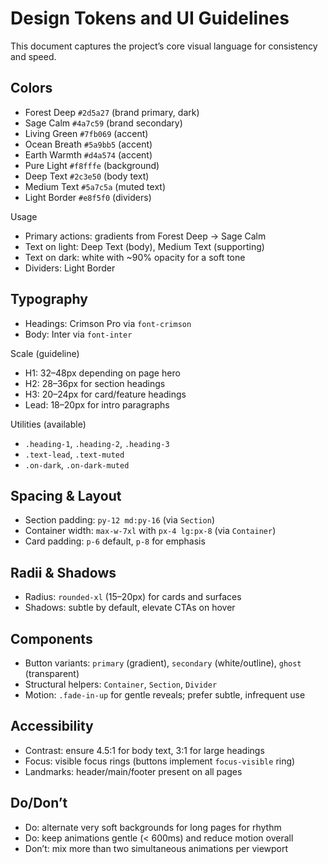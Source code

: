 # Design Tokens and UI Guidelines

This document captures the project’s core visual language for consistency and speed.

## Colors
- Forest Deep `#2d5a27` (brand primary, dark)
- Sage Calm `#4a7c59` (brand secondary)
- Living Green `#7fb069` (accent)
- Ocean Breath `#5a9bb5` (accent)
- Earth Warmth `#d4a574` (accent)
- Pure Light `#f8fffe` (background)
- Deep Text `#2c3e50` (body text)
- Medium Text `#5a7c5a` (muted text)
- Light Border `#e8f5f0` (dividers)

Usage
- Primary actions: gradients from Forest Deep → Sage Calm
- Text on light: Deep Text (body), Medium Text (supporting)
- Text on dark: white with ~90% opacity for a soft tone
- Dividers: Light Border

## Typography
- Headings: Crimson Pro via `font-crimson`
- Body: Inter via `font-inter`

Scale (guideline)
- H1: 32–48px depending on page hero
- H2: 28–36px for section headings
- H3: 20–24px for card/feature headings
- Lead: 18–20px for intro paragraphs

Utilities (available)
- `.heading-1`, `.heading-2`, `.heading-3`
- `.text-lead`, `.text-muted`
- `.on-dark`, `.on-dark-muted`

## Spacing & Layout
- Section padding: `py-12 md:py-16` (via `Section`)
- Container width: `max-w-7xl` with `px-4 lg:px-8` (via `Container`)
- Card padding: `p-6` default, `p-8` for emphasis

## Radii & Shadows
- Radius: `rounded-xl` (15–20px) for cards and surfaces
- Shadows: subtle by default, elevate CTAs on hover

## Components
- Button variants: `primary` (gradient), `secondary` (white/outline), `ghost` (transparent)
- Structural helpers: `Container`, `Section`, `Divider`
- Motion: `.fade-in-up` for gentle reveals; prefer subtle, infrequent use

## Accessibility
- Contrast: ensure 4.5:1 for body text, 3:1 for large headings
- Focus: visible focus rings (buttons implement `focus-visible` ring)
- Landmarks: header/main/footer present on all pages

## Do/Don’t
- Do: alternate very soft backgrounds for long pages for rhythm
- Do: keep animations gentle (< 600ms) and reduce motion overall
- Don’t: mix more than two simultaneous animations per viewport

